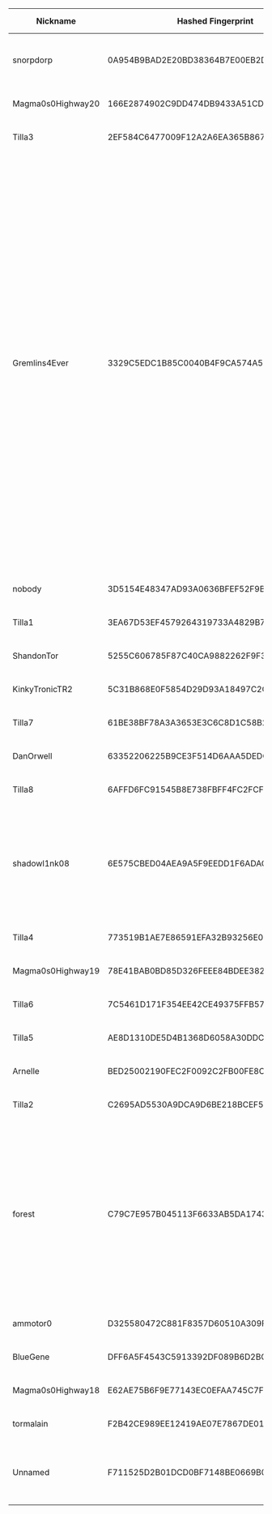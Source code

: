 | Nickname |  Hashed Fingerprint	| Or Addresses | Contact | Running | Flags | Last Seen | First Seen | Last Restarted | Advertised Bandwidth | Platform | Version | Version Status | Recommended Version | Verified hostnames | Exit policy |
|---|---|---|---|---|---|---|---|---|---|---|---|---|---|---|---|
|snorpdorp | 0A954B9BAD2E20BD38364B7E00EB2D21F010C593 | ["209.209.8.3:9001"] | Daniel <tor myfli cc> | true | Running, V2Dir, Valid | 2025-10-05 17:00:00 | 2025-10-05 09:00:00 | 2025-10-05 08:11:40 | 0 | Tor 0.4.9.3-alpha-dev on Linux | 0.4.9.3-alpha-dev | experimental | false | N/A | ["reject *:*"]|
|Magma0s0Highway20 | 166E2874902C9DD474DB9433A51CD91C23B5D6B0 | ["138.199.59.220:32185"] | N/A | true | Running, V2Dir, Valid | 2025-10-05 17:00:00 | 2025-10-05 13:00:00 | 2025-10-05 16:48:16 | 1197056 | Tor 0.4.8.17 on Linux | 0.4.8.17 | recommended | true | N/A | ["reject *:*"]|
|Tilla3 | 2EF584C6477009F12A2A6EA365B867DE94774DBC | ["136.34.50.197:9003"] | your-email@example.com | true | Running, V2Dir, Valid | 2025-10-05 17:00:00 | 2025-10-05 17:00:00 | 2025-10-05 15:39:03 | 0 | Tor 0.4.8.18 on Linux | 0.4.8.18 | recommended | true | N/A | ["reject *:*"]|
|Gremlins4Ever | 3329C5EDC1B85C0040B4F9CA574A57BFB3BFEACD | ["37.221.93.88:9001","[2a0e:97c0:3e3:1bb::3]:9001"] | noc@exitnocap.xyz | true | Exit, Running, V2Dir, Valid | 2025-10-05 17:00:00 | 2025-10-05 09:00:00 | 2025-10-05 11:18:42 | 0 | Tor 0.4.8.18 on Linux | 0.4.8.18 | recommended | true | N/A | ["reject 0.0.0.0/8:*","reject 169.254.0.0/16:*","reject 127.0.0.0/8:*","reject 192.168.0.0/16:*","reject 10.0.0.0/8:*","reject 172.16.0.0/12:*","reject 37.221.93.88:*","accept *:43","accept *:53","accept *:79-81","accept *:88","accept *:194","accept *:389","accept *:443","accept *:531","accept *:543-544","accept *:563","accept *:636","accept *:749","accept *:873","accept *:989-995","accept *:1194","accept *:1723","accept *:2083","accept *:2086-2087","accept *:4321","accept *:5222-5223","accept *:5228","accept *:5900","accept *:5984","accept *:6660-6669","accept *:6679","accept *:6697","accept *:6984","accept *:8008","accept *:8080","accept *:8332-8333","accept *:8443","accept *:8888","accept *:11371","reject *:*"]|
|nobody | 3D5154E48347AD93A0636BFEF52F9B02D89C3DEB | ["84.32.188.134:9001"] | N/A | true | Running, V2Dir, Valid | 2025-10-05 17:00:00 | 2025-10-05 14:00:00 | 2025-10-05 13:48:22 | 0 | Tor 0.4.8.16 on Linux | 0.4.8.16 | recommended | true | N/A | ["reject *:*"]|
|Tilla1 | 3EA67D53EF4579264319733A4829B795BD12BA37 | ["136.34.50.197:9001"] | your-email@example.com | true | Running, V2Dir, Valid | 2025-10-05 17:00:00 | 2025-10-05 17:00:00 | 2025-10-05 15:38:49 | 0 | Tor 0.4.8.18 on Linux | 0.4.8.18 | recommended | true | N/A | ["reject *:*"]|
|ShandonTor | 5255C606785F87C40CA9882262F9F32A9851AB29 | ["51.187.125.26:9001"] | your@email.address | true | Running, V2Dir, Valid | 2025-10-05 17:00:00 | 2025-10-05 13:00:00 | 2025-10-05 12:25:28 | 0 | Tor 0.4.8.16 on Linux | 0.4.8.16 | recommended | true | ["33bb7d1a.skybroadband.com"] | ["reject *:*"]|
|KinkyTronicTR2 | 5C31B868E0F5854D29D93A18497C2CA92766AB2C | ["194.164.201.234:443","[2a01:239:401:4800::234]:443"] | kinkytronic@proton.me | true | Running, Valid | 2025-10-05 17:00:00 | 2025-10-05 17:00:00 | 2025-10-05 16:39:29 | 0 | Tor 0.4.8.18 on Linux | 0.4.8.18 | recommended | true | ["tr2.kinkytronic.foo"] | ["reject *:*"]|
|Tilla7 | 61BE38BF78A3A3653E3C6C8D1C58B2EEF96A98BF | ["136.34.50.197:9007"] | your-email@example.com | true | Running, V2Dir, Valid | 2025-10-05 17:00:00 | 2025-10-05 17:00:00 | 2025-10-05 15:38:56 | 0 | Tor 0.4.8.18 on Linux | 0.4.8.18 | recommended | true | N/A | ["reject *:*"]|
|DanOrwell | 63352206225B9CE3F514D6AAA5DEDCFE6BD13E37 | ["85.232.198.15:9001"] | not@here.org | true | Running, V2Dir, Valid | 2025-10-05 17:00:00 | 2025-10-05 09:00:00 | 2025-10-05 08:47:15 | 0 | Tor 0.4.8.10 on Linux | 0.4.8.10 | recommended | true | N/A | ["reject *:*"]|
|Tilla8 | 6AFFD6FC91545B8E738FBFF4FC2FCF5D691B518D | ["136.34.50.197:9008"] | your-email@example.com | true | Running, V2Dir, Valid | 2025-10-05 17:00:00 | 2025-10-05 17:00:00 | 2025-10-05 15:38:54 | 0 | Tor 0.4.8.18 on Linux | 0.4.8.18 | recommended | true | N/A | ["reject *:*"]|
|shadowl1nk08 | 6E575CBED04AEA9A5F9EEDD1F6ADACACE2840235 | ["91.219.239.125:8080"] | email:tor[]shadowl1nk.com url:https://shadowl1nk.com proof:uri-rsa abuse:abuse[]shadowl1nk.com offlinemasterkey:y signingkeylifetime:30 sandbox:y confmgmt:ansible dnslocation:local dnsqname:y dnssec:y dnslocalrootzone:y ciissversion:2 trafficacct:unmetered | true | Running, V2Dir, Valid | 2025-10-05 17:00:00 | 2025-10-05 13:00:00 | 2025-10-05 12:28:53 | 3076450 | Tor 0.4.8.18 on Linux | 0.4.8.18 | recommended | true | N/A | ["reject *:*"]|
|Tilla4 | 773519B1AE7E86591EFA32B93256E030F911E98B | ["136.34.50.197:9004"] | your-email@example.com | true | Running, V2Dir, Valid | 2025-10-05 17:00:00 | 2025-10-05 17:00:00 | 2025-10-05 15:38:50 | 0 | Tor 0.4.8.18 on Linux | 0.4.8.18 | recommended | true | N/A | ["reject *:*"]|
|Magma0s0Highway19 | 78E41BAB0BD85D326FEEE84BDEE382AB96979D9E | ["194.32.122.47:22370"] | N/A | true | Running, V2Dir, Valid | 2025-10-05 17:00:00 | 2025-10-05 13:00:00 | 2025-10-05 12:36:56 | 894684 | Tor 0.4.8.17 on Linux | 0.4.8.17 | recommended | true | N/A | ["reject *:*"]|
|Tilla6 | 7C5461D171F354EE42CE49375FFB57B93657AD8F | ["136.34.50.197:9006"] | your-email@example.com | true | Running, V2Dir, Valid | 2025-10-05 17:00:00 | 2025-10-05 17:00:00 | 2025-10-05 15:38:52 | 0 | Tor 0.4.8.18 on Linux | 0.4.8.18 | recommended | true | N/A | ["reject *:*"]|
|Tilla5 | AE8D1310DE5D4B1368D6058A30DDC75D4118DAE5 | ["136.34.50.197:9005"] | your-email@example.com | true | Running, V2Dir, Valid | 2025-10-05 17:00:00 | 2025-10-05 17:00:00 | 2025-10-05 15:38:53 | 0 | Tor 0.4.8.18 on Linux | 0.4.8.18 | recommended | true | N/A | ["reject *:*"]|
|Arnelle | BED25002190FEC2F0092C2FB00FE8C809D5704D1 | ["81.191.243.91:9001"] | N/A | true | Running, V2Dir, Valid | 2025-10-05 17:00:00 | 2025-10-05 12:00:00 | 2025-10-05 12:42:11 | 8027125 | Tor 0.4.8.10 on Linux | 0.4.8.10 | recommended | true | ["c5BF3BF51.dhcp.as2116.net"] | ["reject *:*"]|
|Tilla2 | C2695AD5530A9DCA9D6BE218BCEF5DAF22C7019A | ["136.34.50.197:9002"] | your-email@example.com | true | Running, V2Dir, Valid | 2025-10-05 17:00:00 | 2025-10-05 17:00:00 | 2025-10-05 15:39:00 | 0 | Tor 0.4.8.18 on Linux | 0.4.8.18 | recommended | true | N/A | ["reject *:*"]|
|forest | C79C7E957B045113F6633AB5DA17433F30E49920 | ["94.156.152.8:443"] | N/A | true | Exit, Running, Valid | 2025-10-05 17:00:00 | 2025-10-05 09:00:00 | 2025-10-05 10:51:00 | 0 | Tor 0.4.8.16 on Linux | 0.4.8.16 | recommended | true | N/A | ["reject 0.0.0.0/8:*","reject 169.254.0.0/16:*","reject 127.0.0.0/8:*","reject 192.168.0.0/16:*","reject 10.0.0.0/8:*","reject 172.16.0.0/12:*","reject 94.156.152.8:*","reject *:25","reject *:119","reject *:135-139","reject *:445","reject *:563","reject *:1214","reject *:4661-4666","reject *:6346-6429","reject *:6699","reject *:6881-6999","accept *:*"]|
|ammotor0 | D325580472C881F8357D60510A309F0AFFCD7DAA | ["98.148.66.23:443"] | 17y50v30@amotu.net | true | Running, V2Dir, Valid | 2025-10-05 17:00:00 | 2025-10-05 02:00:00 | 2025-10-05 13:58:40 | 0 | Tor 0.4.8.18 on Linux | 0.4.8.18 | recommended | true | ["syn-098-148-066-023.res.spectrum.com"] | ["reject *:*"]|
|BlueGene | DFF6A5F4543C5913392DF089B6D2BC81A3C99AE2 | ["93.160.17.86:9025"] | N/A | true | Running, V2Dir, Valid | 2025-10-05 17:00:00 | 2025-10-05 07:00:00 | 2025-10-05 05:30:02 | 0 | Tor 0.4.8.16 on Linux | 0.4.8.16 | recommended | true | ["93-160-17-86-cable.dk.customer.tdc.net"] | ["reject *:*"]|
|Magma0s0Highway18 | E62AE75B6F9E77143EC0EFAA745C7F10DC876346 | ["194.32.122.56:40427"] | N/A | true | Running, V2Dir, Valid | 2025-10-05 17:00:00 | 2025-10-05 13:00:00 | 2025-10-05 12:37:54 | 1154280 | Tor 0.4.8.17 on Linux | 0.4.8.17 | recommended | true | N/A | ["reject *:*"]|
|tormalain | F2B42CE989EE12419AE07E7867DE013082A421A9 | ["2.4.0.56:9001","[2a01:cb1d:890b:c800:59cc:90d6:2212:1b0]:9001"] | tormalain@orange.fr | true | Running, V2Dir, Valid | 2025-10-05 17:00:00 | 2025-10-05 10:00:00 | 2025-10-05 08:57:41 | 0 | Tor 0.4.8.18 on Linux | 0.4.8.18 | recommended | true | ["lfbn-mon-1-513-56.w2-4.abo.wanadoo.fr"] | ["reject *:*"]|
|Unnamed | F711525D2B01DCD0BF7148BE0669B092D41D24AE | ["176.176.115.155:443"] | #tor at thedarkNet | true | Running, V2Dir, Valid | 2025-10-05 17:00:00 | 2025-10-05 16:00:00 | 2025-10-05 15:15:43 | 0 | Tor 0.4.8.9 on Windows 10 [or later] | 0.4.8.9 | recommended | true | N/A | ["reject *:*"]|

